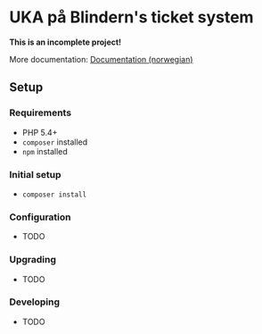 # UKA på Blindern's ticket system

**This is an incomplete project!**

More documentation: [Documentation (norwegian)](docs/index.md)

## Setup

### Requirements
* PHP 5.4+
* ```composer``` installed
* ```npm``` installed

### Initial setup
* ```composer install```

### Configuration
* TODO

### Upgrading
* TODO

### Developing
* TODO